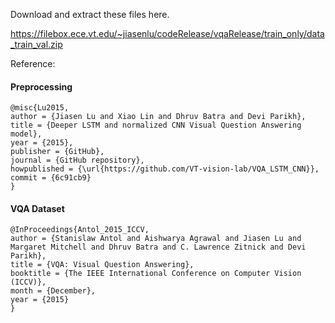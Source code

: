 
Download and extract these files here.

https://filebox.ece.vt.edu/~jiasenlu/codeRelease/vqaRelease/train_only/data_train_val.zip

Reference:
#### Preprocessing
```
@misc{Lu2015,
author = {Jiasen Lu and Xiao Lin and Dhruv Batra and Devi Parikh},
title = {Deeper LSTM and normalized CNN Visual Question Answering model},
year = {2015},
publisher = {GitHub},
journal = {GitHub repository},
howpublished = {\url{https://github.com/VT-vision-lab/VQA_LSTM_CNN}},
commit = {6c91cb9}
}
```
#### VQA Dataset
```
@InProceedings{Antol_2015_ICCV,
author = {Stanislaw Antol and Aishwarya Agrawal and Jiasen Lu and Margaret Mitchell and Dhruv Batra and C. Lawrence Zitnick and Devi Parikh},
title = {VQA: Visual Question Answering},
booktitle = {The IEEE International Conference on Computer Vision (ICCV)},
month = {December},
year = {2015}
}
```
